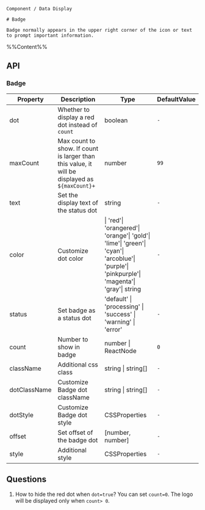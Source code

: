 `````
Component / Data Display

# Badge

Badge normally appears in the upper right corner of the icon or text to prompt important information.
`````

%%Content%%

## API

### Badge

|Property|Description|Type|DefaultValue|
|---|---|---|---|
|dot|Whether to display a red dot instead of `count`|boolean |`-`|
|maxCount|Max count to show. If count is larger than this value, it will be displayed as `${maxCount}+`|number |`99`|
|text|Set the display text of the status dot|string |`-`|
|color|Customize dot color|\| 'red'\| 'orangered'\| 'orange'\| 'gold'\| 'lime'\| 'green'\| 'cyan'\| 'arcoblue'\| 'purple'\| 'pinkpurple'\| 'magenta'\| 'gray'\| string |`-`|
|status|Set badge as a status dot|'default' \| 'processing' \| 'success' \| 'warning' \| 'error' |`-`|
|count|Number to show in badge|number \| ReactNode |`0`|
|className|Additional css class|string \| string[] |`-`|
|dotClassName|Customize Badge dot className|string \| string[] |`-`|
|dotStyle|Customize Badge dot style|CSSProperties |`-`|
|offset|Set offset of the badge dot|[number, number] |`-`|
|style|Additional style|CSSProperties |`-`|

## Questions

1. How to hide the red dot when `dot=true`?
   You can set `count=0`. The logo will be displayed only when `count> 0`.
